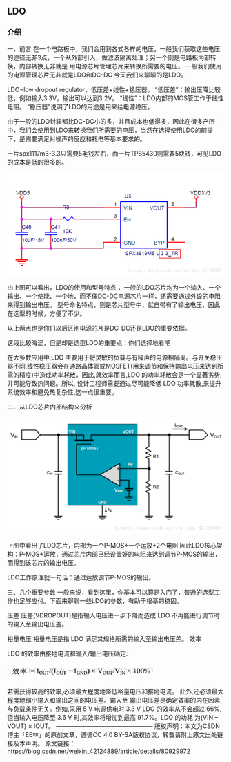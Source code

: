 ## LDO

### 介绍

一、前言
在一个电路板中，我们会用到各式各样的电压，一般我们获取这些电压的途径无非3点，一个从外部引入，做滤波隔离处理；另一个则是电路板内部转换，内部转换无非就是 用电源芯片管理芯片来转换所需要的电压。
一般我们使用的电源管理芯片无非就是LDO和DC-DC
今天我们来聊聊的是LDO。

LDO=low dropout regulator，低压差+线性+稳压器。
“低压差”：输出压降比较低，例如输入3.3V，输出可以达到3.2V。
“线性”：LDO内部的MOS管工作于线性电阻。
“稳压器”说明了LDO的用途是用来给电源稳压。

由于一般的LDO封装都比DC-DC小的多，并且成本也低得多，因此在很多产所中，我们会使用到LDO来转换我们所需要的电压，当然在选择使用LDO的前提下，是需要满足对噪声的反应和耗电等基本要求的。

一片spx1117m3-3.3只需要5毛钱左右，而一片TPS5430则需要5块钱，可见LDO的成本是低的很多的。

![这里写图片描述](_assets/电源/70.png)

由上图可以看出，LDO的使用和型号特点；
一般的LDO芯片均为一个输入、一个输出、一个使能、一个地，而不像DC-DC电源芯片一样，还需要通过外设的电阻来得到输出电压。
型号命名特点，则是芯片型号中，就自带有了输出电压，因此在选型的时候，方便了不少。

以上两点也是你们以后区别电源芯片是DC-DC还是LDO的重要依据。



这段比较晦涩，但是却是选型LDO的重要点：你们选择地看吧

在大多数应用中,LDO 主要用于将灵敏的负载与有噪声的电源相隔离。与开关稳压器不同,线性稳压器会在通路晶体管或MOSFET(用来调节和保持输出电压来达到所需的精度)中造成功率耗散。因此,就效率而言,LDO 的功率耗散会是一个显著劣势,并可能导致热问题。所以, 设计工程师需要通过尽可能降低 LDO 功率耗散,来提升系统效率和避免热复杂性,这一点很重要。

二、从LDO芯片内部结构来分析

![这里写图片描述](_assets/电源/70-16463655546772.png)

上图中看出了LDO芯片，内部为一个P-MOS+一个运放+2个电阻
因此LDO核心架构：P-MOS+运放，通过芯片内部已经设置好的电阻来达到调节P-MOS的输出，而得到该芯片的输出电压。

LDO工作原理就一句话：通过运放调节P-MOS的输出。

三、几个重要参数
一般来说，看到这里，你基本可以算是入门了，普通的选型工作也足够应付。下面来聊聊一些LDO的参数，有助于根基的稳固。

压差
压差(VDROPOUT)是指输入电压进一步下降而造成 LDO 不再能进行调节时的输入至输出电压差。

裕量电压
裕量电压是指 LDO 满足其规格所需的输入至输出电压差。
效率

LDO 的效率由接地电流和输入/输出电压确定:

![这里写图片描述](_assets/电源/70-16463655645654.png)

若需获得较高的效率,必须最大程度地降低裕量电压和接地电流。 此外,还必须最大程度地缩小输入和输出之间的电压差。输入至 输出电压差是确定效率的内在因素,与负载条件无关。例如,采用 5 V 电源供电时,3.3 V LDO 的效率从不会超过 66%,但当输入电压降至 3.6 V 时,其效率将增加到最高 91.7%。LDO 的功耗 为(VIN – VOUT) × IOUT。
————————————————
版权声明：本文为CSDN博主「EE林」的原创文章，遵循CC 4.0 BY-SA版权协议，转载请附上原文出处链接及本声明。
原文链接：https://blog.csdn.net/weixin_42124889/article/details/80929972